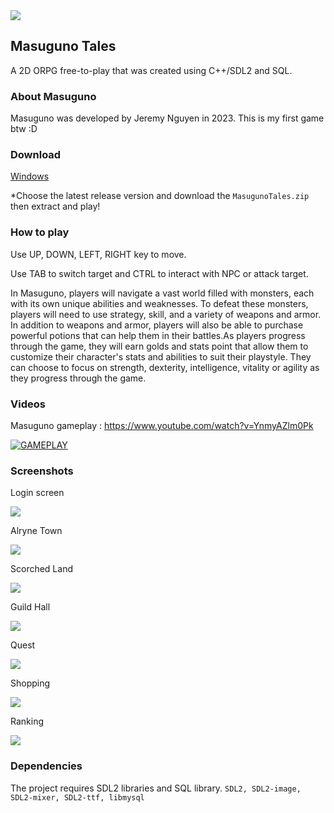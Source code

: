 <img src="https://i.imgur.com/y7Hac7L.png">

## Masuguno Tales
A 2D ORPG free-to-play that was created using C++/SDL2 and SQL.

### About Masuguno
Masuguno was developed by Jeremy Nguyen in 2023. This is my first game btw :D

### Download
[Windows](https://github.com/koezyrs/MasugunoTales/releases)

*Choose the latest release version and download the `MasugunoTales.zip` then extract and play!

### How to play
Use UP, DOWN, LEFT, RIGHT key to move.

Use TAB to switch target and CTRL to interact with NPC or attack target. 

In Masuguno, players will navigate a vast world filled with monsters, each with its own unique abilities and weaknesses. To defeat these monsters, players will need to use strategy, skill, and a variety of weapons and armor. In addition to weapons and armor, players will also be able to purchase powerful potions that can help them in their battles.As players progress through the game, they will earn golds and stats point that allow them to customize their character's stats and abilities to suit their playstyle. They can choose to focus on strength, dexterity, intelligence, vitality or agility as they progress through the game.

### Videos
Masuguno gameplay : https://www.youtube.com/watch?v=YnmyAZlm0Pk

[![GAMEPLAY](http://img.youtube.com/vi/YnmyAZlm0Pk/0.jpg)](http://www.youtube.com/watch?v=YnmyAZlm0Pk "Masuguno Tales Gameplay - A 2D Pixel Art Online RPG")



### Screenshots
Login screen

<img src="https://i.imgur.com/qsBVtkw.png"> 

Alryne Town

<img src="https://i.imgur.com/8RH8dPM.png">

Scorched Land

<img src="https://i.imgur.com/U5cNUAc.png">

Guild Hall

<img src="https://i.imgur.com/QcW7p6c.png">

Quest 

<img src="https://i.imgur.com/s3b3BXV.png">

Shopping

<img src="https://i.imgur.com/fyfFoby.png">

Ranking

<img src="https://i.imgur.com/poAklXa.png">

### Dependencies
The project requires SDL2 libraries and SQL library.
`SDL2, SDL2-image, SDL2-mixer, SDL2-ttf, libmysql`
